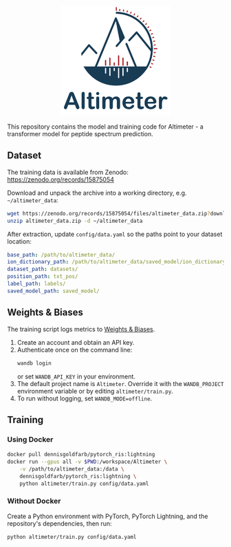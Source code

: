 <p align="center">
  <img src="assets/Altimeter.svg" alt="Altimeter Logo" width="256" height="256"/>
</p>

This repository contains the model and training code for Altimeter - a transformer model for peptide spectrum prediction.

## Dataset

The training data is available from Zenodo: https://zenodo.org/records/15875054

Download and unpack the archive into a working directory, e.g. `~/altimeter_data`:

```bash
wget https://zenodo.org/records/15875054/files/altimeter_data.zip?download=1 -O altimeter_data.zip
unzip altimeter_data.zip -d ~/altimeter_data
```

After extraction, update `config/data.yaml` so the paths point to your dataset location:

```yaml
base_path: /path/to/altimeter_data/
ion_dictionary_path: /path/to/altimeter_data/saved_model/ion_dictionary.txt
dataset_path: datasets/
position_path: txt_pos/
label_path: labels/
saved_model_path: saved_model/
```

## Weights & Biases

The training script logs metrics to [Weights & Biases](https://wandb.ai/).

1. Create an account and obtain an API key.
2. Authenticate once on the command line:
   ```bash
   wandb login
   ```
   or set `WANDB_API_KEY` in your environment.
3. The default project name is `Altimeter`. Override it with the
   `WANDB_PROJECT` environment variable or by editing `altimeter/train.py`.
4. To run without logging, set `WANDB_MODE=offline`.

## Training

### Using Docker

```bash
docker pull dennisgoldfarb/pytorch_ris:lightning
docker run --gpus all -v $PWD:/workspace/Altimeter \
    -v /path/to/altimeter_data:/data \
    dennisgoldfarb/pytorch_ris:lightning \
    python altimeter/train.py config/data.yaml
```

### Without Docker

Create a Python environment with PyTorch, PyTorch Lightning, and the
repository's dependencies, then run:

```bash
python altimeter/train.py config/data.yaml
```
